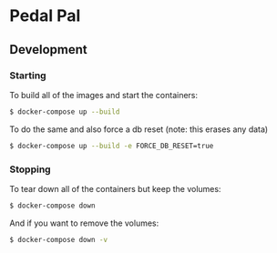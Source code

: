 # Pedal Pal

## Development

### Starting

To build all of the images and start the containers:
```bash
$ docker-compose up --build
```

To do the same and also force a db reset (note: this erases any data)
```bash
$ docker-compose up --build -e FORCE_DB_RESET=true
```

### Stopping

To tear down all of the containers but keep the volumes:
```bash
$ docker-compose down
```

And if you want to remove the volumes:
```bash
$ docker-compose down -v
```